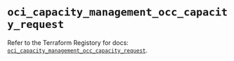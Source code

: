 # `oci_capacity_management_occ_capacity_request`

Refer to the Terraform Registory for docs: [`oci_capacity_management_occ_capacity_request`](https://registry.terraform.io/providers/oracle/oci/6.18.0/docs/resources/capacity_management_occ_capacity_request).

